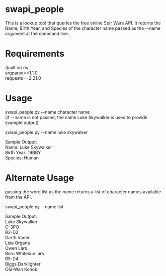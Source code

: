 # swapi_people
This is a lookup tool that queries the free online Star Wars API. It returns the Name, Birth Year, and Species of the character name passed as the --name argument at the command line.

# Requirements
(built in) os\
argparse==1.1.0\
requests==2.21.0

# Usage
swapi_people.py --name character name\
(if --name is not passed, the name Luke Skywalker is used to provide example output)

swapi_people.py --name luke skywalker

  Sample Output:\
  Name: Luke Skywalker\
  Birth Year: 19BBY\
  Species: Human

# Alternate Usage
passing the word list as the name returns a list of character names available from the API.

swapi_people.py --name list

  Sample Output:\
  Luke Skywalker\
  C-3PO\
  R2-D2\
  Darth Vader\
  Leia Organa\
  Owen Lars\
  Beru Whitesun lars\
  R5-D4\
  Biggs Darklighter\
  Obi-Wan Kenobi
